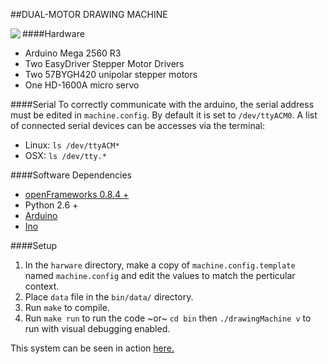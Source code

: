 ##DUAL-MOTOR DRAWING MACHINE

<img src="https://40.media.tumblr.com/1f072dc075d0fd5d0a0e924f1a19a47d/tumblr_nlpybstm5a1r0bfx2o1_500.png"
align="left">

####Hardware
- Arduino Mega 2560 R3
- Two EasyDriver Stepper Motor Drivers
- Two 57BYGH420 unipolar stepper motors
- One HD-1600A micro servo

####Serial
To correctly communicate with the arduino, the serial address must be edited in ```machine.config```. By default it is set to ```/dev/ttyACM0```.
A list of connected serial devices can be accesses via the terminal:
- Linux: ```ls /dev/ttyACM*```
- OSX: ```ls /dev/tty.*```

####Software Dependencies
- [openFrameworks 0.8.4 +](http://openframeworks.cc/download/)
- Python 2.6 +
- [Arduino](http://arduino.cc/en/Main/Software)
- [Ino](https://github.com/amperka/ino)







####Setup
1. In the ```harware``` directory, make a copy of ```machine.config.template``` named ```machine.config``` and edit the values to match the perticular context.
2. Place ```data``` file in the ```bin/data/``` directory.
3. Run ```make``` to compile.
4. Run ```make run``` to run the code ~or~ ```cd bin``` then ```./drawingMachine v``` to run with visual debugging enabled.

This system can be seen in action [here.](https://youtu.be/FjZdq7ek0DU)
